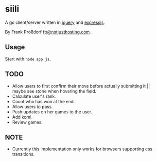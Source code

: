 # siili

A go client/server written in [jquery](http://jquery.com) and [expressjs](http://expressjs.com/).

By Frank Prößdorf <fp@notjusthosting.com>.


## Usage

Start with `node app.js`.


## TODO

* Allow users to first confirm their move before actually submitting it || maybe see stone when hovering the field.
* Calculate user's rank.
* Count who has won at the end.
* Allow users to pass.
* Push updates on her games to the user.
* Add komi.
* Review games.

## NOTE

* Currently this implementation only works for browsers supporting css transitions.